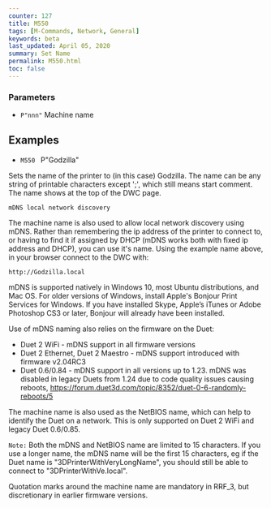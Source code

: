 ```yaml
---
counter: 127
title: M550
tags: [M-Commands, Network, General] 
keywords: beta 
last_updated: April 05, 2020 
summary: Set Name 
permalink: M550.html
toc: false 
---
```



### Parameters

* `P"nnn"` Machine name 

## Examples

* ` M550  ` P"Godzilla"

Sets the name of the printer to (in this case) Godzilla. The name can be any string of printable characters except ';', which still means start comment. The name shows at the top of the DWC page.

`mDNS local network discovery`

The machine name is also used to allow local network discovery using mDNS. Rather than remembering the ip address of the printer to connect to, or having to find it if assigned by DHCP (mDNS works both with fixed ip address and DHCP), you can use it's name. Using the example name above, in your browser connect to the DWC with:

```
http://Godzilla.local
```

mDNS is supported natively in Windows 10, most Ubuntu distributions, and Mac OS. For older versions of Windows, install Apple's Bonjour Print Services for Windows. If you have installed Skype, Apple’s iTunes or Adobe Photoshop CS3 or later, Bonjour will already have been installed.

Use of mDNS naming also relies on the firmware on the Duet:

* Duet 2 WiFi - mDNS support in all firmware versions
* Duet 2 Ethernet, Duet 2 Maestro - mDNS support introduced with firmware v2.04RC3
* Duet 0.6/0.84 - mDNS support in all versions up to 1.23. mDNS was disabled in legacy Duets from 1.24 due to code quality issues causing reboots, https://forum.duet3d.com/topic/8352/duet-0-6-randomly-reboots/5

The machine name is also used as the NetBIOS name, which can help to identify the Duet on a network. This is only supported on Duet 2 WiFi and legacy Duet 0.6/0.85.

`Note:` Both the mDNS and NetBIOS name are limited to 15 characters. If you use a longer name, the mDNS name will be the first 15 characters, eg if the Duet name is "3DPrinterWithVeryLongName", you should still be able to connect to "3DPrinterWithVe.local".

Quotation marks around the machine name are mandatory in RRF_3, but discretionary in earlier firmware versions.

